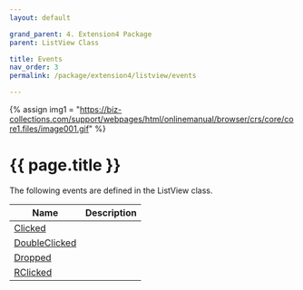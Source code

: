 ```yaml
---
layout: default

grand_parent: 4. Extension4 Package
parent: ListView Class

title: Events
nav_order: 3
permalink: /package/extension4/listview/events

---
```

{% assign img1 = "https://biz-collections.com/support/webpages/html/onlinemanual/browser/crs/core/core1.files/image001.gif" %}


# {{ page.title }}

The following events are defined in the ListView class.

|Name       | Description   |
|----------	|---------------|
|[Clicked](/package/extension4/listview/events/clicked)| |
|[DoubleClicked](/package/extension4/listview/events/doubleclicked)| |
|[Dropped](/package/extension4/listview/events/dropped)| |
|[RClicked](/package/extension4/listview/events/rclicked)| |